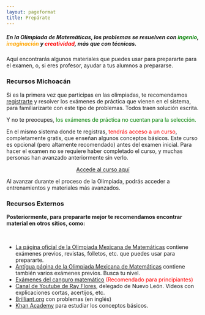 ```yaml
---
layout: pageformat
title: Prepárate
---
```


##### En la Olimpiada de Matemáticas, los problemas se resuelven con <span style="color:green">ingenio</span>, <span style="color:orange">imaginación</span> y <span style="color:red">creatividad</span>, más que con técnicas.

Aquí encontrarás algunos materiales que puedes usar para prepararte para el examen, o, si eres profesor, ayudar a tus alumnos a prepararse.

### Recursos Michoacán
Si es la primera vez que participas en las olimpiadas, te recomendamos [registrarte](/registro) y resolver los exámenes de práctica que vienen en el sistema, para familiarizarte con este tipo de problemas. Todos traen solución escrita.

Y no te preocupes, <span style="color:green">los exámenes de práctica no cuentan para la selección.</span>

En el mismo sistema donde te registras, <span style="color:red">tendrás acceso a un curso</span>, completamente gratis, que enseñan algunos conceptos básicos. Este curso es opcional (pero altamente recomendado) antes del examen inicial. Para hacer el examen no se requiere haber completado el curso, y muchas personas han avanzado anteriormente sin verlo.

<center><a href="https://registro.olimpiadamatematicasmichoacan.org:8443/course/view.php?id=3" class="btn btn-xs btn-primary">Accede al curso aquí</a></center>

Al avanzar durante el proceso de la Olimpiada, podrás acceder a entrenamientos y materiales más avanzados.


### Recursos Externos
<div class="p-3 mb-5 bg-white rounded">
        <strong><i class="fas fa-award" aria-hidden="true"></i>Posteriormente, para prepararte mejor te recomendamos encontrar material en otros sitios, como:</strong>
        <p><br></p>
        <ul class="list-group list-group-horizontal">
            <li class="list-group-item"><a href="https://www.ommenlinea.org/">La página oficial de la Olimpiada Mexicana de Matemáticas</a> contiene exámenes previos, revistas, folletos, etc. que puedes usar para prepararte.</li>
            <li class="list-group-item"><a href="http://shi.matmor.unam.mx/omm/recursos/">Antígua página de la Olimpiada Mexicana de Matemáticas</a> contiene también varios exámenes previos. Busca tu nivel.</li>
            <li class="list-group-item"><a href="http://shi.matmor.unam.mx/omm/recursos/canguro/previos/">Exámenes del canguro matemático</a> <span style="color:red">(Recomendado para principiantes)</span></li>
            <li class="list-group-item"><a href="https://www.youtube.com/channel/UCAWipIx5EjS_P6GWn_hoBzw">Canal de Youtube de Ray Flores</a>, delegado de Nuevo León. Videos con explicaciones cortas, acertijos, etc.</li>
            <li class="list-group-item"><a href="https://brilliant.org">Brilliant.org</a> con problemas (en inglés)</li>
            <li class="list-group-item"><a href="https://www.khanacademy.org/">Khan Academy</a> para estudiar los conceptos básicos.</li>
        </ul>
        <p></p>
</div>

